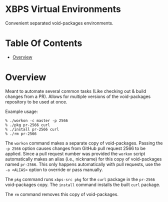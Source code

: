 # XBPS Virtual Environments
Convenient separated void-packages environments.

# Table Of Contents
- [Overview](#overview)

# Overview
Meant to automate several common tasks (Like checking out & build changes from 
a PR). Allows for multiple versions of the void-packages repository to be used 
at once.

Example usage:

```shell
% ./workon -c master -p 2566
% ./pkg pr-2566 curl
% ./install pr-2566 curl
% ./rm pr-2566
```

The `workon` command makes a separate copy of void-packages. Passing the 
`-p 2566` option causes changes from GitHub pull request 2566 to be applied. 
Since a pull request number was provided  the `workon` script automatically 
makes an alias (i.e., nickname) for this copy of void-packages named `pr-2566`.
This only happens automatically with pull requests, use the `-a <ALIAS>` option
to override or pass manually.

The `pkg` command runs `xbps-src pkg` for the `curl` package in the `pr-2566`
void-packages copy. The `install` command installs the built `curl` package.

The `rm` command removes this copy of void-packages.
